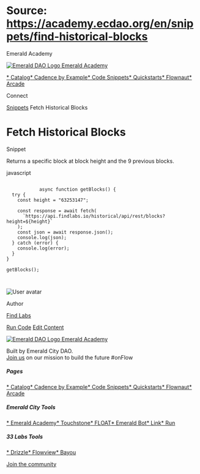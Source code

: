 # Source: https://academy.ecdao.org/en/snippets/find-historical-blocks

Emerald Academy





[![Emerald DAO Logo](/ea-logo.png)
Emerald Academy](/en/)


[* Catalog](/en/catalog)[* Cadence by Example](/en/cadence-by-example)[* Code Snippets](/en/snippets)[* Quickstarts](/en/quickstarts)[* Flownaut](https://flownaut.ecdao.org)[* Arcade](https://arcade.ecdao.org)

Connect



[Snippets](/en/snippets)
Fetch Historical Blocks

# Fetch Historical Blocks

Snippet

Returns a specific block at block height and the 9 previous blocks.

javascript

```
		
			async function getBlocks() {
  try {
    const height = "63253147";

    const response = await fetch(
      `https://api.findlabs.io/historical/api/rest/blocks?height=${height}`
    );
    const json = await response.json();
    console.log(json);
  } catch (error) {
    console.log(error);
  }
}

getBlocks();
		 
	
```

![User avatar](/avatars/find-labs.jpg)

Author

[Find Labs](https://twitter.com/findlabs)

[Run Code](https://codesandbox.io/s/find-historical-blocks-ky689v?file=/src/index.js:0-333)
[Edit Content](https://github.com/emerald-dao/emerald-academy-v2/tree/main/src/lib/content/snippets/find-historical-blocks/readme.md)



[![Emerald DAO Logo](/ea-logo.png)
Emerald Academy](/en/)

Built by Emerald City DAO.  
[Join us](https://discord.gg/emerald-city-906264258189332541) on our mission to build the future #onFlow

##### Pages

[* Catalog](/en/catalog)[* Cadence by Example](/en/cadence-by-example)[* Code Snippets](/en/snippets)[* Quickstarts](/en/quickstarts)[* Flownaut](https://flownaut.ecdao.org)[* Arcade](https://arcade.ecdao.org)


##### Emerald City Tools

[* Emerald Academy](https://academy.ecdao.org/)[* Touchstone](https://touchstone.city/)[* FLOAT](https://floats.city/)[* Emerald Bot](https://bot.ecdao.org/)[* Link](https://link.ecdao.org/)[* Run](https://run.ecdao.org/)


##### 33 Labs Tools

[* Drizzle](https://drizzle33.app/)[* Flowview](https://flowview.app/)[* Bayou](https://bayou33.app/)

[Join the community](https://discord.gg/emerald-city-906264258189332541)